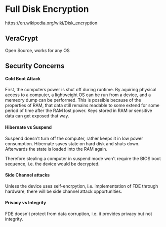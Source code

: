 # Full Disk Encryption
<https://en.wikipedia.org/wiki/Disk_encryption>

## VeraCrypt
Open Source, works for any OS

## Security Concerns
#### Cold Boot Attack
First, the computers power is shut off during runtime. 
By aquiring physical access to a computer, a lightweight OS can be run from a device, and a memeory dump can be performed.
This is possible because of the properties of RAM, that data still remains readable to some extend for some period of time after the RAM lost power.
Keys stored in RAM or sensitive data can get exposed that way. 

#### Hibernate vs Suspend
Suspend doesn't turn off the computer, rather keeps it in low power consumption.
Hibernate saves state on hard disk and shuts down.
Afterwards the state is loaded into the RAM again.

Therefore stealing a computer in suspend mode won't require the BIOS boot sequence, i.e. the device would be decrypted.

#### Side Channel attacks
Unless the device uses self-encrpytion, i.e. implementation of FDE through hardware, there will be side channel attack opportunities.

#### Privacy vs Integrity
FDE doesn't protect from data corruption, i.e. it provides privacy but not integrity.
